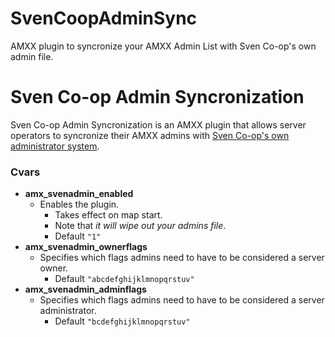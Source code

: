 # SvenCoopAdminSync
AMXX plugin to syncronize your AMXX Admin List with Sven Co-op's own admin file. 

# Sven Co-op Admin Syncronization

Sven Co-op Admin Syncronization is an AMXX plugin that allows server operators to syncronize their AMXX admins with [Sven Co-op's own administrator system](http://www.svencoop.com/manual/server-advanced.html#admins).

### Cvars

* **amx_svenadmin_enabled**
  * Enables the plugin. 
    * Takes effect on map start. 
    * Note that *it will wipe out your admins file*.
    * Default `"1"`
* **amx_svenadmin_ownerflags**
  * Specifies which flags admins need to have to be considered a server owner. 
    * Default `"abcdefghijklmnopqrstuv"`
* **amx_svenadmin_adminflags**
  * Specifies which flags admins need to have to be considered a server administrator. 
    * Default `"bcdefghijklmnopqrstuv"`